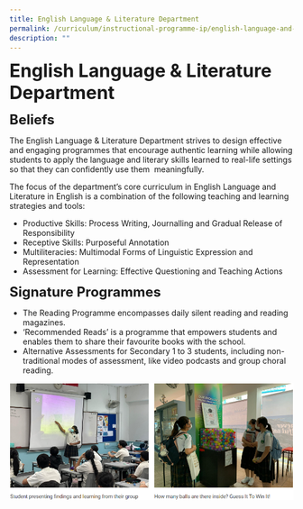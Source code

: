 ```yaml
---
title: English Language & Literature Department
permalink: /curriculum/instructional-programme-ip/english-language-and-literature-department/
description: ""
---
```

**<font size=6>English Language & Literature Department</font>**

**<font size=5>Beliefs</font>**

The English Language & Literature Department strives to design effective and engaging programmes that encourage authentic learning while allowing students to apply the language and literary skills learned to real-life settings so that they can confidently use them  meaningfully.   

The focus of the department’s core curriculum in English Language and Literature in English is a combination of the following teaching and learning strategies and tools: 

*   Productive Skills: Process Writing, Journalling and Gradual Release of Responsibility 
*   Receptive Skills: Purposeful Annotation
*   Multiliteracies: Multimodal Forms of Linguistic Expression and Representation 
*   Assessment for Learning: Effective Questioning and Teaching Actions

**<font size=5>Signature Programmes</font>**

*   The Reading Programme encompasses daily silent reading and reading magazines.
*   ‘Recommended Reads’ is a programme that empowers students and enables them to share their favourite books with the school. 
*   Alternative Assessments for Secondary 1 to 3 students, including non-traditional modes of assessment, like video podcasts and group choral reading.


![](/images/Curriculum/Math%201.png)

